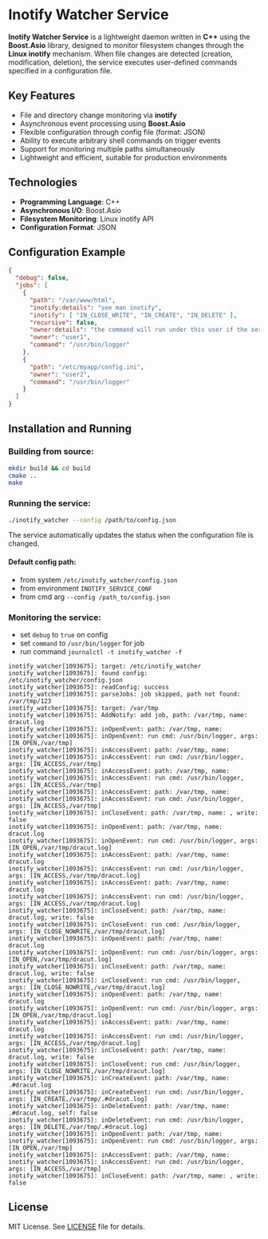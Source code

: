 # Inotify Watcher Service

**Inotify Watcher Service** is a lightweight daemon written in **C++** using the **Boost.Asio** library, designed to monitor filesystem changes through the **Linux inotify** mechanism. When file changes are detected (creation, modification, deletion), the service executes user-defined commands specified in a configuration file.

## Key Features

- File and directory change monitoring via **inotify**
- Asynchronous event processing using **Boost.Asio**
- Flexible configuration through config file (format: JSON)
- Ability to execute arbitrary shell commands on trigger events
- Support for monitoring multiple paths simultaneously
- Lightweight and efficient, suitable for production environments

## Technologies

- **Programming Language**: C++
- **Asynchronous I/O**: Boost.Asio
- **Filesystem Monitoring**: Linux inotify API
- **Configuration Format**: JSON

## Configuration Example

```json
{
  "debug": false,
  "jobs": [
    {
      "path": "/var/www/html",
      "inotify:details": "see man inotify",
      "inotify": [ "IN_CLOSE_WRITE", "IN_CREATE", "IN_DELETE" ],
      "recursive": false,
      "owner:details": "the command will run under this user if the service has admin rights",
      "owner": "user1",
      "command": "/usr/bin/logger"
    },
    {
      "path": "/etc/myapp/config.ini",
      "owner": "user2",
      "command": "/usr/bin/logger"
    }
  ]
}
```

## Installation and Running

### Building from source:

```bash
mkdir build && cd build
cmake ..
make
```

### Running the service:

```bash
./inotify_watcher --config /path/to/config.json
```

The service automatically updates the status when the configuration file is changed.

#### Default config path:
- from system `/etc/inotify_watcher/config.json`
- from environment `INOTIFY_SERVICE_CONF`
- from cmd arg `--config /path_to/config.json`

### Monitoring the service:
- set `debug` to `true` on config
- set `command` to `/usr/bin/logger` for job
- run command `journalctl -t inotify_watcher -f`

```log
inotify_watcher[1093675]: target: /etc/inotify_watcher
inotify_watcher[1093675]: found config: /etc/inotify_watcher/config.json
inotify_watcher[1093675]: readConfig: success
inotify_watcher[1093675]: parseJobs: job skipped, path not found: /var/tmp/123
inotify_watcher[1093675]: target: /var/tmp
inotify_watcher[1093675]: AddNotify: add job, path: /var/tmp, name: dracut.log
inotify_watcher[1093675]: inOpenEvent: path: /var/tmp, name:
inotify_watcher[1093675]: inOpenEvent: run cmd: /usr/bin/logger, args: [IN_OPEN,/var/tmp]
inotify_watcher[1093675]: inAccessEvent: path: /var/tmp, name:
inotify_watcher[1093675]: inAccessEvent: run cmd: /usr/bin/logger, args: [IN_ACCESS,/var/tmp]
inotify_watcher[1093675]: inAccessEvent: path: /var/tmp, name:
inotify_watcher[1093675]: inAccessEvent: run cmd: /usr/bin/logger, args: [IN_ACCESS,/var/tmp]
inotify_watcher[1093675]: inAccessEvent: path: /var/tmp, name:
inotify_watcher[1093675]: inAccessEvent: run cmd: /usr/bin/logger, args: [IN_ACCESS,/var/tmp]
inotify_watcher[1093675]: inCloseEvent: path: /var/tmp, name: , write: false
inotify_watcher[1093675]: inOpenEvent: path: /var/tmp, name: dracut.log
inotify_watcher[1093675]: inOpenEvent: run cmd: /usr/bin/logger, args: [IN_OPEN,/var/tmp/dracut.log]
inotify_watcher[1093675]: inAccessEvent: path: /var/tmp, name: dracut.log
inotify_watcher[1093675]: inAccessEvent: run cmd: /usr/bin/logger, args: [IN_ACCESS,/var/tmp/dracut.log]
inotify_watcher[1093675]: inAccessEvent: path: /var/tmp, name: dracut.log
inotify_watcher[1093675]: inAccessEvent: run cmd: /usr/bin/logger, args: [IN_ACCESS,/var/tmp/dracut.log]
inotify_watcher[1093675]: inCloseEvent: path: /var/tmp, name: dracut.log, write: false
inotify_watcher[1093675]: inCloseEvent: run cmd: /usr/bin/logger, args: [IN_CLOSE_NOWRITE,/var/tmp/dracut.log]
inotify_watcher[1093675]: inOpenEvent: path: /var/tmp, name: dracut.log
inotify_watcher[1093675]: inOpenEvent: run cmd: /usr/bin/logger, args: [IN_OPEN,/var/tmp/dracut.log]
inotify_watcher[1093675]: inCloseEvent: path: /var/tmp, name: dracut.log, write: false
inotify_watcher[1093675]: inCloseEvent: run cmd: /usr/bin/logger, args: [IN_CLOSE_NOWRITE,/var/tmp/dracut.log]
inotify_watcher[1093675]: inOpenEvent: path: /var/tmp, name: dracut.log
inotify_watcher[1093675]: inOpenEvent: run cmd: /usr/bin/logger, args: [IN_OPEN,/var/tmp/dracut.log]
inotify_watcher[1093675]: inAccessEvent: path: /var/tmp, name: dracut.log
inotify_watcher[1093675]: inAccessEvent: run cmd: /usr/bin/logger, args: [IN_ACCESS,/var/tmp/dracut.log]
inotify_watcher[1093675]: inCloseEvent: path: /var/tmp, name: dracut.log, write: false
inotify_watcher[1093675]: inCloseEvent: run cmd: /usr/bin/logger, args: [IN_CLOSE_NOWRITE,/var/tmp/dracut.log]
inotify_watcher[1093675]: inCreateEvent: path: /var/tmp, name: .#dracut.log
inotify_watcher[1093675]: inCreateEvent: run cmd: /usr/bin/logger, args: [IN_CREATE,/var/tmp/.#dracut.log]
inotify_watcher[1093675]: inDeleteEvent: path: /var/tmp, name: .#dracut.log, self: false
inotify_watcher[1093675]: inDeleteEvent: run cmd: /usr/bin/logger, args: [IN_DELETE,/var/tmp/.#dracut.log]
inotify_watcher[1093675]: inOpenEvent: path: /var/tmp, name:
inotify_watcher[1093675]: inOpenEvent: run cmd: /usr/bin/logger, args: [IN_OPEN,/var/tmp]
inotify_watcher[1093675]: inAccessEvent: path: /var/tmp, name:
inotify_watcher[1093675]: inAccessEvent: run cmd: /usr/bin/logger, args: [IN_ACCESS,/var/tmp]
inotify_watcher[1093675]: inCloseEvent: path: /var/tmp, name: , write: false
```

## License

MIT License. See [LICENSE](LICENSE) file for details.
